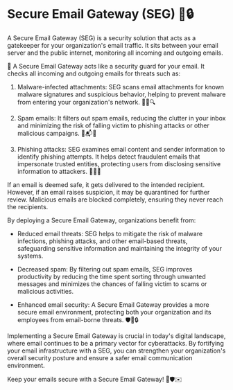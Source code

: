 # Secure Email Gateway (SEG) 📧🔒

A Secure Email Gateway (SEG) is a security solution that acts as a gatekeeper for your organization's email traffic. It sits between your email server and the public internet, monitoring all incoming and outgoing emails.

📩 A Secure Email Gateway acts like a security guard for your email. It checks all incoming and outgoing emails for threats such as:

1. Malware-infected attachments: SEG scans email attachments for known malware signatures and suspicious behavior, helping to prevent malware from entering your organization's network. 🚫📎🔍

2. Spam emails: It filters out spam emails, reducing the clutter in your inbox and minimizing the risk of falling victim to phishing attacks or other malicious campaigns. 🚫📬🚫

3. Phishing attacks: SEG examines email content and sender information to identify phishing attempts. It helps detect fraudulent emails that impersonate trusted entities, protecting users from disclosing sensitive information to attackers. 🚫🎣📧

If an email is deemed safe, it gets delivered to the intended recipient. However, if an email raises suspicion, it may be quarantined for further review. Malicious emails are blocked completely, ensuring they never reach the recipients.

By deploying a Secure Email Gateway, organizations benefit from:

- Reduced email threats: SEG helps to mitigate the risk of malware infections, phishing attacks, and other email-based threats, safeguarding sensitive information and maintaining the integrity of your systems.

- Decreased spam: By filtering out spam emails, SEG improves productivity by reducing the time spent sorting through unwanted messages and minimizes the chances of falling victim to scams or malicious activities.

- Enhanced email security: A Secure Email Gateway provides a more secure email environment, protecting both your organization and its employees from email-borne threats. 🛡️📧🔒


Implementing a Secure Email Gateway is crucial in today's digital landscape, where email continues to be a primary vector for cyberattacks. By fortifying your email infrastructure with a SEG, you can strengthen your organization's overall security posture and ensure a safer email communication environment.

Keep your emails secure with a Secure Email Gateway! 📧🛡️✉️